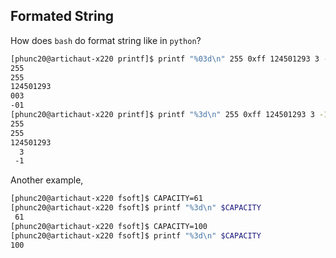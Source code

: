 


## Formated String
How does <code>bash</code> do format string like in <code>python</code>?

```bash
[phunc20@artichaut-x220 printf]$ printf "%03d\n" 255 0xff 124501293 3 -1
255
255
124501293
003
-01
[phunc20@artichaut-x220 printf]$ printf "%3d\n" 255 0xff 124501293 3 -1
255
255
124501293
  3
 -1

```
Another example,
```bash
[phunc20@artichaut-x220 fsoft]$ CAPACITY=61
[phunc20@artichaut-x220 fsoft]$ printf "%3d\n" $CAPACITY
 61
[phunc20@artichaut-x220 fsoft]$ CAPACITY=100
[phunc20@artichaut-x220 fsoft]$ printf "%3d\n" $CAPACITY
100
```



